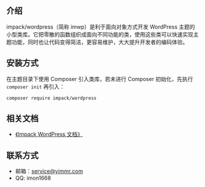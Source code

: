 ## 介绍

impack/wordpress（简称 imwp）是利于面向对象方式开发 WordPress 主题的小型类库。它把零散的函数组织成面向不同功能的类，使用这些类可以快速实现主题功能，同时也让代码变得简洁，更容易维护，大大提升开发者的编码体验。

## 安装方式

在主题目录下使用 Composer 引入类库，若未进行 Composer 初始化，先执行 `composer init` 再引入：

```bash
composer require impack/wordpress
```

## 相关文档

-   [《Impack WordPress 文档》](https://imwp.yimmr.com/)

## 联系方式

-   邮箱：service@yimmr.com
-   QQ: imon1668
